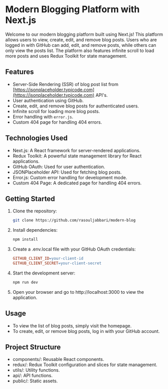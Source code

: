 # Modern Blogging Platform with Next.js

Welcome to our modern blogging platform built using Next.js! This platform allows users to view, create, edit, and remove blog posts. Users who are logged in with GitHub can add, edit, and remove posts, while others can only view the posts list. The platform also features infinite scroll to load more posts and uses Redux Toolkit for state management.

## Features

- Server-Side Rendering (SSR) of blog post list from [https://jsonplaceholder.typicode.com](https://jsonplaceholder.typicode.com) API's.
- User authentication using GitHub.
- Create, edit, and remove blog posts for authenticated users.
- Infinite scroll for loading more blog posts.
- Error handling with `error.js`.
- Custom 404 page for handling 404 errors.

## Technologies Used

- Next.js: A React framework for server-rendered applications.
- Redux Toolkit: A powerful state management library for React applications.
- GitHub OAuth: Used for user authentication.
- JSONPlaceholder API: Used for fetching blog posts.
- Error.js: Custom error handling for development mode.
- Custom 404 Page: A dedicated page for handling 404 errors.

## Getting Started

1. Clone the repository:

   ```bash
   git clone https://github.com/rasouljabbari/modern-blog

2. Install dependencies:

   ```bash
   npm install

3. Create a .env.local file with your GitHub OAuth credentials:

    ```makefile
    GITHUB_CLIENT_ID=your-client-id
    GITHUB_CLIENT_SECRET=your-client-secret

4. Start the development server:
    ```bash
    npm run dev

5. Open your browser and go to http://localhost:3000 to view the application.

## Usage

- To view the list of blog posts, simply visit the homepage.
- To create, edit, or remove blog posts, log in with your GitHub account.

## Project Structure

- components/: Reusable React components.
- redux/: Redux Toolkit configuration and slices for state management.
- utils/: Utility functions.
- api/: API functions.
- public/: Static assets.